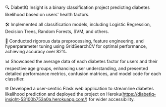 🔍 DiabetIQ Insight is a binary classification project predicting diabetes likelihood based on users' health factors.

🛠 Implemented all classification models, including Logistic Regression, Decision Trees, Random Forests, SVM, and others.

🧬 Conducted rigorous data preprocessing, feature engineering, and hyperparameter tuning using GridSearchCV for optimal performance, achieving accuracy over 82%.

📊 Showcased the average data of each diabetes factor for users and their respective age groups, enhancing user understanding, and presented detailed performance metrics, confusion matrices, and model code for each classifier.

🌐 Developed a user-centric Flask web application to streamline diabetes likelihood prediction and deployed the project on Heroku(https://diabetiq-insight-53100b753a0a.herokuapp.com/) for wider accessibility.
